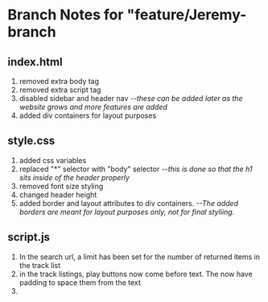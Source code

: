 # Branch Notes for "feature/Jeremy-branch

## index.html
1. removed extra body tag
2. removed extra script tag
3. disabled sidebar and header nav *--these can be added later as the website grows and more features are added*
4. added div containers for layout purposes

## style.css
1. added css variables
2. replaced "*" selector with "body" selector *--this is done so that the h1 sits inside of the header properly*
3. removed font size styling 
4. changed header height
5. added border and layout attributes to div containers. *--The added borders are meant for layout purposes only, not for final styliing.*

## script.js

1. In the search url, a limit has been set for the number of returned items in the track list
2. in the track listings, play buttons now come before text. The now have padding to space them from the text
3. 